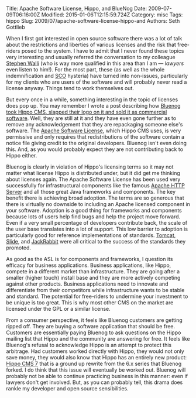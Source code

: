 Title: Apache Software License, Hippo, and BlueNog
Date: 2009-07-09T06:16:00Z
Modified: 2015-01-06T12:15:59.724Z
Category: misc
Tags: hippo
Slug: 2009/07/apache-software-license-hippo-and
Authors: Seth Gottlieb

When I first got interested in open source software there was a lot of talk about the restrictions and liberties of various licenses and the risk that free-riders posed to the system. I have to admit that I never found these topics very interesting and usually referred the conversation to my colleague [Stephen Walli](http://stephesblog.blogs.com/) (who is way more qualified in this area than I am — _lawyers_ even listen to him!). For the most part, these (as well as the whole indemnification and [SCO](http://www.sco.com/) hysteria) have turned into non-issues, particularly for my clients who are users of the software and will probably never read a license anyway. Things tend to work themselves out.  

But every once in a while, something interesting in the topic of licenses does pop up. You may remember I wrote a post describing how [Bluenog took Hippo CMS, slapped their logo on it and sold it as commercial software](http://www.contenthere.net/2008/09/bluenog-subtly-forks-hippo.html). Well, they are still at it and they have even gone further as to remove any acknowledgement that they are repackaging someone else's software. The [Apache Software License](http://www.apache.org/licenses/LICENSE-2.0), which Hippo CMS uses, is very permissive and only requires that redistributions of the software contain a notice file giving credit to the original developers. Bluenog isn't even doing this. And, as you would probably expect they are not contributing back to Hippo either.  

Bluenog is clearly in violation of Hippo's licensing terms so it may not matter what license Hippo is distributed under, but it did get me thinking about licenses again. The Apache Software License has been used very successfully for infrastructural components like the famous [Apache HTTP Server](http://httpd.apache.org/) and all those great Java frameworks and components. The key benefit there is achieving broad adoption. The terms are so generous that there is virtually no downside to including an Apache licensed component in your software. Adoption is a good thing for frameworks and components because lots of users help find bugs and help the project move forward. Even if a very small percentage of developers contribute back, the scale of the user base translates into a lot of support. This low barrier to adoption is particularly good for reference implementations of standards. [Tomcat](http://tomcat.apache.org/), [Slide](http://jakarta.apache.org/slide/), and [JackRabbit](http://jackrabbit.apache.org/) were all critical to the success of the standards they promoted.  

As good as the ASL is for components and frameworks, I question its efficacy for business applications. Business applications, like Hippo, compete in a different market than infrastructure. They are going after a smaller (higher touch) install base and they are more actively competing against other products. Business applications need to innovate and differentiate from their competitors while infrastructure wants to be stable and standard. The potential for free-riders to undermine your investment to be unique is too great. This is why most other CMS on the market are licensed under the GPL or a similar license.  

From a consumer perspective, it feels like Bluenog customers are getting ripped off. They are buying a software application that should be free. Customers are essentially paying Bluenog to ask questions on the Hippo mailing list that Hippo and the community are answering for free. It feels like Bluenog's refusal to acknowledge Hippo is an attempt to protect this arbitrage. Had customers worked directly with Hippo, they would not only save money, they would also know that Hippo has an entirely new product: [Hippo CMS 7](http://www.onehippo.org/cms7/) that is a ground up rewrite from the 6.x series that Bluenog forked. I do think that this issue will eventually be worked out. Bluenog will probably not be able to continue practicing business in this manner: even if lawyers don't get involved. But, as you can probably tell, this drama does rankle my developer and open source sensibilities.
